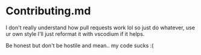 # Contributing.md

I don't really understand how pull requests work lol so just do whatever, use ur own style I'll just reformat it with vscodium if it helps. 

Be honest but don't be hostile and mean.. my code sucks :(